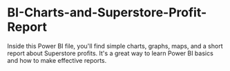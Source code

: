 # BI-Charts-and-Superstore-Profit-Report
Inside this Power BI file, you'll find simple charts, graphs, maps, and a short report about Superstore profits. It's a great way to learn Power BI basics and how to make effective reports.
